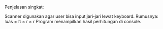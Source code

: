 Penjelasan singkat:

Scanner digunakan agar user bisa input jari-jari lewat keyboard.
Rumusnya: luas = π × r × r
Program menampilkan hasil perhitungan di console.